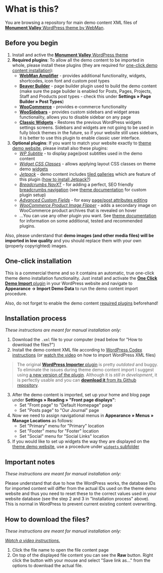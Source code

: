 # What is this?

You are browsing a repository for main demo content XML files of [**Monument Valley** WordPress theme by WebMan](https://www.webmandesign.eu/portfolio/monument-valley-wordpress-theme/).


## Before you begin

1. Install and active the [**Monument Valley** WordPress theme](https://www.webmandesign.eu/portfolio/monument-valley-wordpress-theme/)
2. **Required plugins**: To allow all the demo content to be imported in whole, please install these plugins (they are required for [one-click demo content installation](#one-click-installation)):
    * [**WebMan Amplifier**](https://wordpress.org/plugins/webman-amplifier/) - provides additional functionality, widgets, shortcodes, icon font and custom post types
    * [**Beaver Builder**](https://wordpress.org/plugins/beaver-builder-lite-version/) - page builder plugin used to build the demo content (make sure the page builder is enabled for Posts, Pages, Projects, Staff and Products post types - check this under **Settings &raquo; Page Builder &raquo; Post Types**)
    * [**WooCommerce**](https://wordpress.org/plugins/woocommerce/) - provides e-commerce functionality
    * [**WooSidebars**](https://wordpress.org/plugins/woosidebars/) - provides custom sidebars and widget areas functionality, allows you to disable sidebar on any page
    * [**Classic Widgets**](https://wordpress.org/plugins/classic-widgets/) - Restores the previous WordPress widgets settings screens. Sidebars and widgets are not going to be used in fully block themes in the future, so if your website still uses sidebars, it is better to use this plugin to enable classic user interface.
3. **Optional plugins**: If you want to match your website exactly to [theme demo website](http://themedemos.webmandesign.eu/monument-valley/), please install also these plugins: 
    * [*WP Subtitle*](https://wordpress.org/plugins/wp-subtitle/) - to display page/post subtitles used in the demo content
    * [*Widget CSS Classes*](https://wordpress.org/plugins/widget-css-classes/) - allows applying layout CSS classes on theme demo [widgets](https://github.com/webmandesign/demo-content/tree/master/monument-valley/widgets)
    * [*Jetpack*](https://wordpress.org/plugins/jetpack/) - demo content includes [tiled galleries](https://jetpack.me/support/tiled-galleries/) which are feature of this plugin ([how to install Jetpack?](https://jetpack.com/support/installing-jetpack/))
    * [*Breadcrumbs NavXT*](https://wordpress.org/plugins/breadcrumb-navxt/) - for adding a perfect, SEO friendly [breadcrumbs navigation](http://en.wikipedia.org/wiki/Breadcrumb_%28navigation%29) (see [theme documentation](https://www.webmandesign.eu/manual/monument-valley/#breadcrumbs) for custom plugin setup)
    * [*Advanced Custom Fields*](https://wordpress.org/plugins/advanced-custom-fields/) - for easy [page/post attributes editing](https://www.webmandesign.eu/manual/monument-valley/#custom-fields)
    * [*WooCommerce Product Image Flipper*](https://wordpress.org/plugins/woocommerce-product-image-flipper/) - adds a secondary image on WooCommerce product archives that is revealed on hover
    * ...You can use any other plugin you want. See [theme documentation](https://www.webmandesign.eu/manual/monument-valley/#plugins-others) for information on some additional, tested and recommended plugins.

Also, please understand that **demo images (and other media files) will be imported in low quality** and you should replace them with your own (properly copyrighted) images.


## One-click installation

This is a commercial theme and so it contains an automatic, true one-click theme demo installation functionality. Just install and activate the [**One Click Demo Import** plugin](https://wordpress.org/plugins/one-click-demo-import/) in your WordPress website and navigate to **Appearance &rarr; Import Demo Data** to run the demo content import procedure.

Also, do not forget to enable the demo content [required plugins](#before-you-begin) beforehand!


## Installation process

*These instructions are meant for manual installation only:*

1. Download the `.xml` file to your computer (read below for "How to download the files?")
2. Install the demo content XML file according to [WordPress Codex instructions](http://codex.wordpress.org/Importing_Content#WordPress) (or [watch the video](https://webdesign.tutsplus.com/courses/a-beginners-guide-to-using-wordpress/lessons/wordpress-tools) on how to import WordPress XML files)
  > The original [**WordPress Importer** plugin](https://wordpress.org/plugins/wordpress-importer/) is pretty *outdated* and buggy. To eliminate the issues during theme demo content import I suggest using [a new version of the plugin](https://github.com/humanmade/WordPress-Importer). Although it is *still in development*, it is perfectly usable and you can [**download it** from its Github repository](https://github.com/humanmade/WordPress-Importer#how-do-i-use-it).
3. After the demo content is imported, set up your home and blog page under **Settings &raquo; Reading &raquo; "Front page displays"**:
    * Set "Front page" to "Default Homepage" page
    * Set "Posts page" to "Our Journal" page
4. Now we need to assign navigational menus in **Appearance &raquo; Menus &raquo; Manage Locations** as follows:
    * Set "Primary" menu for "Primary" location
    * Set "Footer" menu for "Footer" location
    * Set "Social" menu for "Social Links" location
5. If you would like to set up widgets the way they are displayed on the [theme demo website](http://themedemos.webmandesign.eu/monument-valley/), use a procedure under [`widgets` subfolder](https://github.com/webmandesign/demo-content/tree/master/monument-valley/widgets)


## Important notes

*These instructions are meant for manual installation only:*

Please understand that due to how the WordPress works, the database IDs for imported content will differ from the actual IDs used on the theme demo website and thus you need to reset these to the correct values used in your website database (see the step 2 and 3 in "Installation process" above). This is normal in WordPress to prevent current existing content overwriting.


## How to download the files?

*These instructions are meant for manual installation only:*

*[Watch a video instructions.](https://vimeo.com/170576209)*

1. Click the file name to open the file content page
2. On top of the displayed file content you can see the **Raw** button. Right click the button with your mouse and select "Save link as..." from the options to download the actual file.
